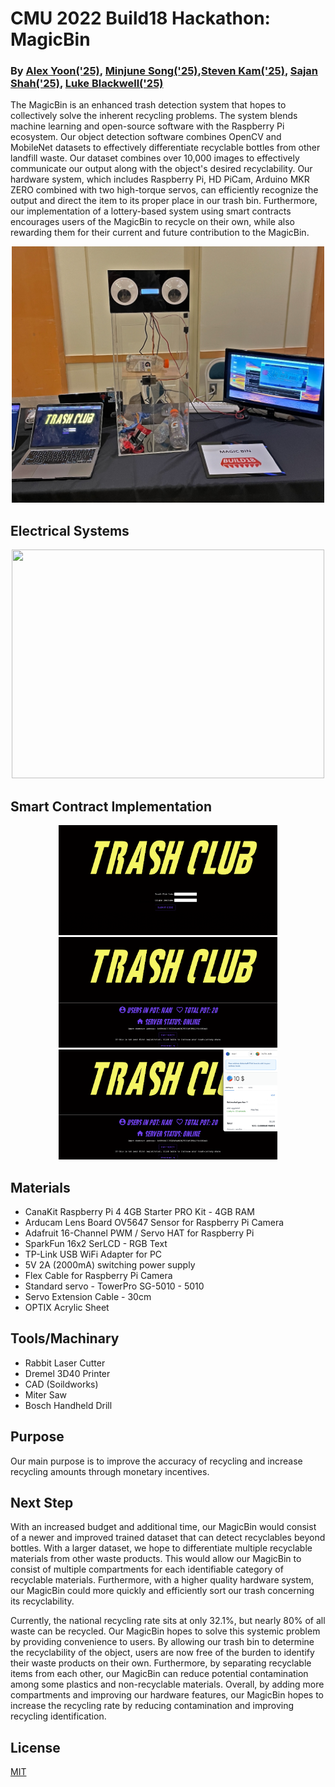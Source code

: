 # CMU 2022 Build18 Hackathon: MagicBin
### By [Alex Yoon('25)](https://github.com/alexyoon26), [Minjune Song('25)](https://github.com/pythonlearner1025/magicbin),[Steven Kam('25)](https://github.com/SKam23),  [Sajan Shah('25)](https://github.com/sajshah6), [Luke Blackwell('25)](https://github.com/Xeno852)

The MagicBin is an enhanced trash detection system that hopes to collectively solve the inherent recycling problems. The system blends machine learning and open-source software with the Raspberry Pi ecosystem. Our object detection software combines OpenCV and MobileNet datasets to effectively differentiate recyclable bottles from other landfill waste. Our dataset combines over 10,000 images to effectively communicate our output along with the object's desired recyclability. Our hardware system, which includes Raspberry Pi, HD PiCam, Arduino MKR ZERO combined with two high-torque servos, can efficiently recognize the output and direct the item to its proper place in our trash bin. Furthermore, our implementation of a lottery-based system using smart contracts encourages users of the MagicBin to recycle on their own, while also rewarding them for their current and future contribution to the MagicBin.

<p align="center">
  <img src="/assets/MagicBin.jpg" width="500" height="410">
<!--   <img src="/assets/MagicBin.jpg" width="500" height="410"> -->
</p>

## Electrical Systems
<p align="center">
  <img src="/assets/magicbinelec.png" width="500" height="366">
</p>
  
## Smart Contract Implementation 
<p align="center">
  <img src="/assets/Screen Shot 2022-02-13 at 1.27.39 PM.png" width="350" height="176.35">
  <img src="/assets/Screen Shot 2022-02-13 at 1.27.48 PM.png" width="350" height="176.35">
  <img src="/assets/Screen Shot 2022-02-13 at 1.27.55 PM.png" width="350" height="176.35">
</p>

##  Materials 
- CanaKit Raspberry Pi 4 4GB Starter PRO Kit - 4GB RAM
- Arducam Lens Board OV5647 Sensor for Raspberry Pi Camera
- Adafruit 16-Channel PWM / Servo HAT for Raspberry Pi
- SparkFun 16x2 SerLCD - RGB Text
- TP-Link USB WiFi Adapter for PC
- 5V 2A (2000mA) switching power supply 
- Flex Cable for Raspberry Pi Camera
- Standard servo - TowerPro SG-5010 - 5010
- Servo Extension Cable - 30cm
- OPTIX Acrylic Sheet

## Tools/Machinary
- Rabbit Laser Cutter
- Dremel 3D40 Printer
- CAD (Soildworks)
- Miter Saw
- Bosch Handheld Drill

## Purpose 
Our main purpose is to improve the accuracy of recycling and increase recycling amounts through monetary incentives.

## Next Step
With an increased budget and additional time, our MagicBin would consist of a newer and improved trained dataset that can detect recyclables beyond bottles. With a larger dataset, we hope to differentiate multiple recyclable materials from other waste products. This would allow our MagicBin to consist of multiple compartments for each identifiable category of recyclable materials. Furthermore, with a higher quality hardware system, our MagicBin could more quickly and efficiently sort our trash concerning its recyclability.

Currently, the national recycling rate sits at only 32.1%, but nearly 80% of all waste can be recycled. Our MagicBin hopes to solve this systemic problem by providing convenience to users. By allowing our trash bin to determine the recyclability of the object, users are now free of the burden to identify their waste products on their own. Furthermore, by separating recyclable items from each other, our MagicBin can reduce potential contamination among some plastics and non-recyclable materials. Overall, by adding more compartments and improving our hardware features, our MagicBin hopes to increase the recycling rate by reducing contamination and improving recycling identification.

## License
[MIT](https://choosealicense.com/licenses/mit/)

